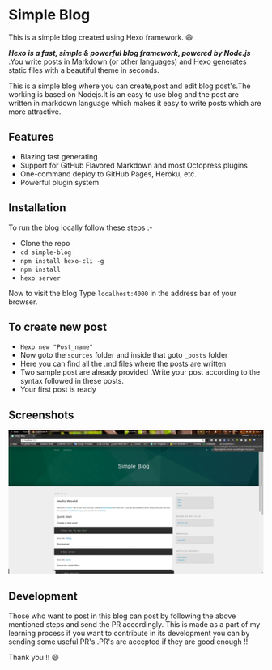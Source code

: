 # Simple Blog
This is a simple blog created using Hexo framework. :smile:

 ***Hexo is a fast, simple & powerful blog framework, powered by Node.js*** .You write posts in Markdown (or other languages) and Hexo generates static files with a beautiful theme in seconds.

This is a simple blog where you can create,post and edit blog post's.The working is based on Nodejs.It is an easy to use blog and the post are written in markdown language which makes it easy to write posts which are more attractive.

## Features
- Blazing fast generating
- Support for GitHub Flavored Markdown and most Octopress plugins
- One-command deploy to GitHub Pages, Heroku, etc.
- Powerful plugin system

## Installation 
To run the blog locally follow these steps :-
- Clone the repo 
- `cd simple-blog`
- `npm install hexo-cli -g`
- `npm install`
- `hexo server`

Now to visit the blog Type `localhost:4000` in the address bar of your browser.

## To create new post 
- `Hexo new "Post_name"`
- Now goto the `sources` folder and inside that goto `_posts` folder 
- Here you can find all the .md files where the posts are written 
- Two sample post are already provided .Write your post according to the syntax followed in these posts.
- Your first post is ready 

## Screenshots
![screenshot.gif](https://github.com/aswanthkoleri/Simple-Blog/blob/master/screenshot.gif)

## Development
Those who want to post in this blog can post by following the above mentioned steps and send the  PR accordingly.
This is made as a part of my learning process if you want to contribute in its development you can by sending some useful PR's .PR's are accepted if they are good enough !!

Thank you !! :smile: 
